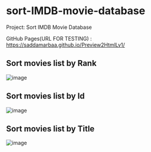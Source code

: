# sort-IMDB-movie-database
Project: Sort IMDB Movie Database

GitHub Pages(URL FOR TESTING) : https://saddamarbaa.github.io/Preview2HtmlLv1/



## Sort movies list by Rank

![image](https://user-images.githubusercontent.com/51326421/101243892-beded100-3735-11eb-938e-ec97680c3c50.png)


## Sort movies list by Id

![image](https://user-images.githubusercontent.com/51326421/101243816-4d9f1e00-3735-11eb-855d-cc2a4667154b.png)



## Sort movies list by Title


![image](https://user-images.githubusercontent.com/51326421/101243731-c5207d80-3734-11eb-8172-578108336505.png)



